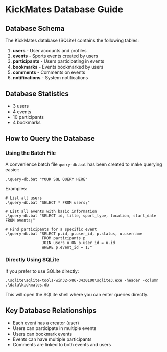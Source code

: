 # KickMates Database Guide

## Database Schema

The KickMates database (SQLite) contains the following tables:

1. **users** - User accounts and profiles
2. **events** - Sports events created by users
3. **participants** - Users participating in events
4. **bookmarks** - Events bookmarked by users
5. **comments** - Comments on events
6. **notifications** - System notifications

## Database Statistics
- 3 users
- 4 events
- 10 participants
- 4 bookmarks

## How to Query the Database

### Using the Batch File

A convenience batch file `query-db.bat` has been created to make querying easier:

```
.\query-db.bat "YOUR SQL QUERY HERE"
```

Examples:

```
# List all users
.\query-db.bat "SELECT * FROM users;"

# List all events with basic information
.\query-db.bat "SELECT id, title, sport_type, location, start_date FROM events;"

# Find participants for a specific event
.\query-db.bat "SELECT p.id, p.user_id, p.status, u.username 
                FROM participants p 
                JOIN users u ON p.user_id = u.id 
                WHERE p.event_id = 1;"
```

### Directly Using SQLite

If you prefer to use SQLite directly:

```
.\sqlite\sqlite-tools-win32-x86-3430100\sqlite3.exe -header -column .\data\kickmates.db
```

This will open the SQLite shell where you can enter queries directly.

## Key Database Relationships

- Each event has a creator (user)
- Users can participate in multiple events
- Users can bookmark events
- Events can have multiple participants
- Comments are linked to both events and users 